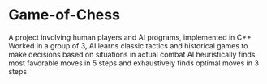 # Game-of-Chess
A project involving human players and AI programs, implemented in C++
Worked in a group of 3, AI learns classic tactics and historical games to make decisions based on situations in actual combat
AI heuristically finds most favorable moves in 5 steps and exhaustively finds optimal moves in 3 steps
